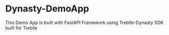 # Dynasty-DemoApp
This Demo App is built with FastAPI Framework using Treblle-Dynasty SDK built for Treblle
